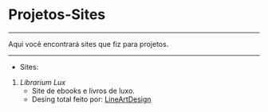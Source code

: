 # Projetos-Sites
---
 Aqui você encontrará sites que fiz para projetos.
 ***
- Sites: 
1. *Librarium Lux*
   - Site de ebooks e livros de luxo.
   - Desing total feito por: [LineArtDesign](https://www.instagram.com/line_artdesign/)
 
